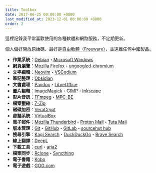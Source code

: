 ```yaml
---
title: Toolbox
date: 2017-06-25 00:00:00 +0800
last_modified_at: 2023-12-01 00:00:00 +0800
order: 2
---
```


這裡記錄我平常喜歡使用的各種軟體和網路服務，不定期更新。

個人偏好開放原始碼、最好是[自由軟體（Freeware）](https://zh.wikipedia.org/zh-tw/自由軟體)，並遠離任何中國製品。

- **作業系統**：[Debian](https://www.debian.org/)・[Microsoft Windows](https://windows.microsoft.com/)
- **網頁瀏覽**：[Mozilla Firefox](https://www.mozilla.org/firefox)・[ungoogled-chromium](https://ungoogled-software.github.io/)
- **文字編輯**：[Neovim](https://neovim.io/)・[VSCodium](https://vscodium.com/)
- **筆記整理**：[Obsidian](https://obsidian.md/)
- **文書處理**：[Pandoc](https://pandoc.org/)・[LibreOffice](https://www.libreoffice.org/)
- **圖片編輯**：[ImageMagick](https://imagemagick.org/)・[GIMP](https://www.gimp.org/)・[Inkscape](https://inkscape.org/)
- **影片音訊**：[FFmpeg](https://ffmpeg.org/)・[MPC-BE](https://sourceforge.net/projects/mpcbe/)
- **檔案壓縮**：[7-Zip](https://www.7-zip.org/)
- **磁碟加密**：[VeraCrypt](https://www.veracrypt.fr/)
- **虛擬系統**：[VirtualBox](https://www.virtualbox.org/)
- **電子郵件**：[Mozilla Thunderbird](https://www.thunderbird.net/)・[Proton Mail](https://proton.me/mail)・[Tuta Mail](https://tuta.com/)
- **版本管理**：[Git](https://git-scm.com/)・[GitHub](https://github.com/)・[GitLab](https://gitlab.com/)・[sourcehut hub](https://sr.ht/)
- **搜尋引擎**：[Kagi Search](https://kagi.com/)・[DuckDuckGo](https://duckduckgo.com/)・[Brave Search](https://search.brave.com/)
- **線上翻譯**：[DeepL](https://www.deepl.com/)
- **下載工具**：[curl](https://curl.se/)・[aria2](https://aria2.github.io/)
- **檔案同步**：[Rclone](https://rclone.org/)・[Syncthing](https://syncthing.net/)
- **電子書籍**：[Kobo](https://www.kobo.com/)
- **電子遊戲**：[GOG.com](https://www.gog.com/)
